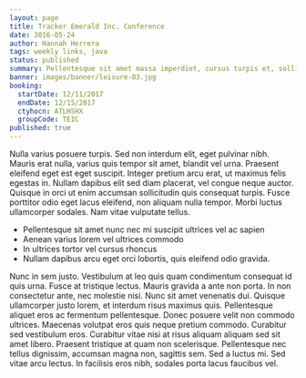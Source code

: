 ```yaml
---
layout: page
title: Tracker Emerald Inc. Conference
date: 2016-05-24
author: Hannah Herrera
tags: weekly links, java
status: published
summary: Pellentesque sit amet massa imperdiet, cursus turpis et, sollicitudin.
banner: images/banner/leisure-03.jpg
booking:
  startDate: 12/11/2017
  endDate: 12/15/2017
  ctyhocn: ATLHSHX
  groupCode: TEIC
published: true
---
```

Nulla varius posuere turpis. Sed non interdum elit, eget pulvinar nibh. Mauris erat nulla, varius quis tempor sit amet, blandit vel urna. Praesent eleifend eget est eget suscipit. Integer pretium arcu erat, ut maximus felis egestas in. Nullam dapibus elit sed diam placerat, vel congue neque auctor. Quisque in orci ut enim accumsan sollicitudin quis consequat turpis. Fusce porttitor odio eget lacus eleifend, non aliquam nulla tempor. Morbi luctus ullamcorper sodales. Nam vitae vulputate tellus.

* Pellentesque sit amet nunc nec mi suscipit ultrices vel ac sapien
* Aenean varius lorem vel ultrices commodo
* In ultrices tortor vel cursus rhoncus
* Nullam dapibus arcu eget orci lobortis, quis eleifend odio gravida.

Nunc in sem justo. Vestibulum at leo quis quam condimentum consequat id quis urna. Fusce at tristique lectus. Mauris gravida a ante non porta. In non consectetur ante, nec molestie nisi. Nunc sit amet venenatis dui. Quisque ullamcorper justo lorem, et interdum risus maximus quis.
Pellentesque aliquet eros ac fermentum pellentesque. Donec posuere velit non commodo ultrices. Maecenas volutpat eros quis neque pretium commodo. Curabitur sed vestibulum eros. Curabitur vitae nisi at risus aliquam aliquam sed sit amet libero. Praesent tristique at quam non scelerisque. Pellentesque nec tellus dignissim, accumsan magna non, sagittis sem. Sed a luctus mi. Sed vitae arcu lectus. In facilisis eros nibh, sodales porta lacus faucibus vel.
